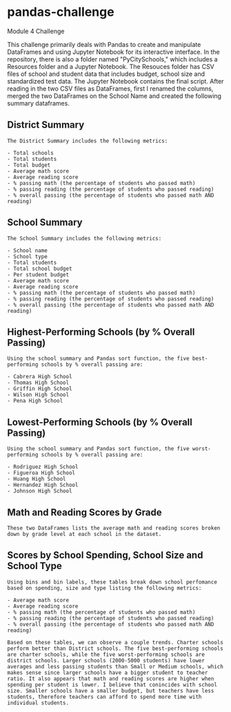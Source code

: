# pandas-challenge
Module 4 Challenge


This challenge primarily deals with Pandas to create and manipulate DataFrames and using Jupyter Notebook for its interactive interface. In the repository, there is also a folder named "PyCitySchools," which includes a Resources folder and a Jupyter Notebook. The Resouces folder has CSV files of school and student data that includes budget, school size and standardized test data. The Jupyter Notebook contains the final script. After reading in the two CSV files as DataFrames, first I renamed the columns, merged the two DataFrames on the School Name and created the following summary dataframes.

## District Summary
    The District Summary includes the following metrics:

    - Total schools
    - Total students
    - Total budget
    - Average math score
    - Average reading score
    - % passing math (the percentage of students who passed math)
    - % passing reading (the percentage of students who passed reading)
    - % overall passing (the percentage of students who passed math AND reading)

## School Summary
    The School Summary includes the following metrics:

    - School name
    - School type
    - Total students
    - Total school budget
    - Per student budget
    - Average math score
    - Average reading score
    - % passing math (the percentage of students who passed math)
    - % passing reading (the percentage of students who passed reading)
    - % overall passing (the percentage of students who passed math AND reading)

## Highest-Performing Schools (by % Overall Passing)
    Using the school summary and Pandas sort function, the five best-performing schools by % overall passing are:

    - Cabrera High School
    - Thomas High School
    - Griffin High School
    - Wilson High School
    - Pena High School

## Lowest-Performing Schools (by % Overall Passing)
    Using the school summary and Pandas sort function, the five worst-performing schools by % overall passing are:

    - Rodriguez High School
    - Figueroa High School
    - Huang High School
    - Hernandez High School
    - Johnson High School 	

## Math and Reading Scores by Grade
    These two DataFrames lists the average math and reading scores broken down by grade level at each school in the dataset.


## Scores by School Spending, School Size and School Type
    Using bins and bin labels, these tables break down school perfomance based on spending, size and type listing the following metrics:

    - Average math score
    - Average reading score
    - % passing math (the percentage of students who passed math)
    - % passing reading (the percentage of students who passed reading)
    - % overall passing (the percentage of students who passed math AND reading)

    Based on these tables, we can observe a couple trends. Charter schools perform better than District schools. The five best-performing schools are charter schools, while the five worst-performing schools are district schools. Larger schools (2000-5000 students) have lower averages and less passing students than Small or Medium schools, which makes sense since larger schools have a bigger student to teacher ratio. It also appears that math and reading scores are higher when spending per student is lower. I believe that conincides with school size. Smaller schools have a smaller budget, but teachers have less students, therefore teachers can afford to spend more time with individual students.
